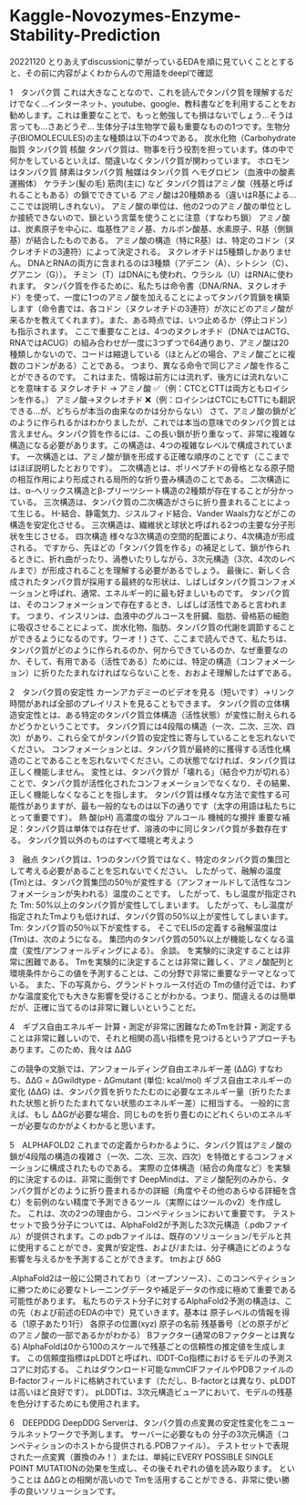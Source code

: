 # Kaggle-Novozymes-Enzyme-Stability-Prediction

20221120
とりあえずdiscussionに挙がっているEDAを順に見ていくこととする
と、その前に内容がよくわからんので用語をdeeplで確認

1　タンパク質
これは大きなことなので、これを読んでタンパク質を理解するだけでなく...インターネット、youtube、google、教科書などを利用することをお勧めします。これは重要なことで、もっと勉強しても損はないでしょう...そうは言っても...さあどうぞ...
生体分子は生物学で最も重要なものの1つです。生物分子(BIOMOLECULES)の主な種類は以下の4つである。
炭水化物（Carbohydrate
脂質
タンパク質
核酸
タンパク質は、物事を行う役割を担っています。体の中で何かをしているといえば、間違いなくタンパク質が関わっています。
ホロモンはタンパク質
酵素はタンパク質
触媒はタンパク質
ヘモグロビン（血液中の酸素運搬体）
ケラチン(髪の毛)
筋肉(主に)
など
タンパク質はアミノ酸（残基と呼ばれることもある）の鎖でできている
アミノ酸は20種類ある（違いはR基による...ここでは説明しきれない）。
アミノ酸の単位は、他の2つのアミノ酸の単位としか接続できないので、鎖という言葉を使うことに注意（すなわち鎖）
アミノ酸は、炭素原子を中心に、塩基性アミノ基、カルボン酸基、水素原子、R基（側鎖基）が結合したものである。
アミノ酸の構造（特にR基）は、特定のコドン（ヌクレオチドの3連符）によって決定される。
ヌクレオチドは5種類しかありません。
DNAとRNAの両方に含まれるのは3種類（アデニン（A）、シトシン（C）、グアニン（G））。
チミン（T）はDNAにも使われ、ウラシル（U）はRNAに使われます。
タンパク質を作るために、私たちは命令書（DNA/RNA、ヌクレオチド）を使って、一度に1つのアミノ酸を加えることによってタンパク質鎖を構築します（命令書では、各コドン（ヌクレオチドの3連符）が次にどのアミノ酸が来るかを教えてくれます）。また、ある時点では、いつ止めるか（停止コドン）も指示されます。
ここで重要なことは、4つのヌクレオチド（DNAではACTG、RNAではACUG）の組み合わせが一度に3つずつで64通りあり、アミノ酸は20種類しかないので、コードは縮退している（ほとんどの場合、アミノ酸ごとに複数のコドンがある）ことである。
つまり、異なる命令で同じアミノ酸を作ることができるのです。
これはまた、情報は前方には流れず、後方には流れないことを意味する
ヌクレオチド → アミノ酸 ✅（例：CTCとCTTは両方ともロイシンを作る。）
アミノ酸→ヌクレオチド ❌（例：ロイシンはCTCにもCTTにも翻訳できる...が、どちらが本当の由来なのかは分からない）
さて、アミノ酸の鎖がどのように作られるかはわかりましたが、これでは本当の意味でのタンパク質とは言えません。タンパク質を作るには、この長い鎖が折り重なって、非常に複雑な構造になる必要があります。この構造は、4つの複雑なレベルで構成されています。
一次構造とは、アミノ酸が鎖を形成する正確な順序のことです（ここまではほぼ説明したとおりです）。
二次構造とは、ポリペプチドの骨格となる原子間の相互作用により形成される局所的な折り畳み構造のことである。
二次構造には、α-へリックス構造とβ-プリーツシート構造の2種類が存在することが分かっている。
三次構造は、タンパク質の二次構造がさらに折り畳まれることによって生じる。
H-結合、静電気力、ジスルフィド結合、Vander Waals力などがこの構造を安定化させる。
三次構造は、繊維状と球状と呼ばれる2つの主要な分子形状を生じさせる。
四次構造
様々な3次構造の空間的配置により、4次構造が形成される。
ですから、先ほどの「タンパク質を作る」の補足として、鎖が作られるときに、折れ曲がったり、渦巻いたりしながら、3次元構造（3次、4次のレベルまで）が形成されることを理解する必要があるでしょう。
最後に、新しく合成されたタンパク質が採用する最終的な形状は、しばしばタンパク質コンフォメーションと呼ばれ、通常、エネルギー的に最も好ましいものです。
タンパク質は、そのコンフォメーションで存在するとき、しばしば活性であると言われます。
つまり、インスリンは、血液中のグルコースを肝臓、脂肪、骨格筋の細胞に吸収させることによって、炭水化物、脂肪、タンパク質の代謝を調節することができるようになるのです。ワーオ！)
さて、ここまで読んできて、私たちは、タンパク質がどのように作られるのか、何からできているのか、なぜ重要なのか、そして、有用である（活性である）ためには、特定の構造（コンフォメーション）に折りたたまれなければならないことを、おおよそ理解したはずである。

2　タンパク質の安定性
カーンアカデミーのビデオを見る（短いです）→リンク
時間があれば全部のプレイリストを見ることもできます。
タンパク質の立体構造安定性とは、ある特定のタンパク質立体構造（活性状態）が変性に耐えられるかどうかということです。
タンパク質には4段階の構造（一次、二次、三次、四次）があり、これら全てがタンパク質の安定性に寄与していることを忘れないでください。
コンフォメーションとは、タンパク質が最終的に獲得する活性化構造のことであることを忘れないでください。この状態でなければ、タンパク質は正しく機能しません。
変性とは、タンパク質が「壊れる」（結合や力が切れる）ことで、タンパク質が活性化されたコンフォメーションでなくなり、その結果、正しく機能しなくなることを指します。
タンパク質は様々な方法で変性する可能性がありますが、最も一般的なものは以下の通りです（太字の用語は私たちにとって重要です）。
熱
酸(pH)
高濃度の塩分
アルコール
機械的な攪拌
重要な補足：タンパク質は単体では存在せず、溶液の中に同じタンパク質が多数存在する。
タンパク質以外のものはすべて環境と考えよう

3　融点
タンパク質は、1つのタンパク質ではなく、特定のタンパク質の集団として考える必要があることを忘れないでください。
したがって、融解の温度  (Tm)とは、タンパク質集団の50％が変性する（アンフォールドして活性なコンフォメーションが失われる）温度のことです。
したがって、もし温度が指定された  Tm: 50%以上のタンパク質が変性してしまいます。
したがって、もし温度が指定されたTmよりも低ければ、タンパク質の50%以上が変性してしまいます。 
Tm: タンパク質の50％以下が変性する。
そこでELI5の定義する融解温度は  (Tm)は、次のようになる。
集団内のタンパク質の50%以上が機能しなくなる温度（変性/アンフォールディングによる）。
余談。
を実験的に決定することは非常に困難である。 
Tmを実験的に決定することは非常に難しく、アミノ酸配列と環境条件からこの値を予測することは、この分野で非常に重要なテーマとなっている。
また、下の写真から、グランドトゥルース付近の  Tmの値付近では、わずかな温度変化でも大きな影響を受けることがわかる。つまり、間違えるのは簡単だが、正確に当てるのは非常に難しいということだ。

4　ギブス自由エネルギー
計算・測定が非常に困難なためTmを計算・測定することは非常に難しいので、それと相関の高い指標を見つけるというアプローチもあります。このため、我々は  ΔΔG
 
この競争の文脈では、アンフォールディング自由エネルギー差  (ΔΔG)
  すなわち、ΔΔG = ΔGwildtype - ΔGmutant (単位: kcal/mol)
ギブス自由エネルギーの変化  (ΔΔG) は、タンパク質を折りたたむのに必要なエネルギー量（折りたたまれた状態と折りたたまれてない状態のエネルギー差）に相当する。
一般的に言えば、もし  ΔΔGが必要な場合、同じものを折り畳むのにどれくらいのエネルギーが必要なのかがよくわかると思います。
  
5　ALPHAFOLD2
これまでの定義からわかるように、タンパク質はアミノ酸の鎖が4段階の構造の複雑さ（一次、二次、三次、四次）を特徴とするコンフォメーションに構成されたものである。
実際の立体構造（結合の角度など）を実験的に決定するのは、非常に面倒です
DeepMindは、アミノ酸配列のみから、タンパク質がどのように折り畳まれるかの詳細（角度やその他のあらゆる詳細を含む）を前例のない精度で予測できるツール（実際にはツールのv2）を作成した。
これは、次の2つの理由から、コンペティションにおいて重要です。
テストセットで扱う分子については、AlphaFold2が予測した3次元構造（.pdbファイル）が提供されます。この.pdbファイルは、既存のソリューション/モデルと共に使用することができ、変異が安定性、および/または、分子構造にどのような影響を与えるかを予測することができます。 
tmおよび  δδG
 
 .AlphaFold2は一般に公開されており（オープンソース）、このコンペティションに勝つために必要なトレーニングデータや補足データの作成に極めて重要である可能性があります。
私たちのテスト分子に対するAlphaFold2予測の構造は、この先（および前述のEDAの中で）見ていきます。基本は
原子レベルの情報を得る（1原子あたり1行）
各原子の位置(xyz)
原子の名前
残基番号（どの原子がどのアミノ酸の一部であるかがわかる）
Bファクター(通常のBファクターとは異なる)
AlphaFoldは0から100のスケールで残基ごとの信頼性の推定値を生成します。
この信頼度指標はpLDDTと呼ばれ、lDDT-Cα指標におけるモデルの予測スコアに対応する。
これはダウンロード可能なmmCIFファイルやPDBファイルのB-factorフィールドに格納されています（ただし、B-factorとは異なり、pLDDTは高いほど良好です）。
pLDDTは、3次元構造ビューアにおいて、モデルの残基を色分けするためにも使用されます。

6　DEEPDDG
DeepDDG Serverは、タンパク質の点変異の安定性変化をニューラルネットワークで予測します。
サーバーに必要なもの
分子の3次元構造（コンペティションのホストから提供される.PDBファイル）。
テストセットで表現された一点変異（置換のみ！）または、単純にEVERY POSSIBLE SINGLE POINT MUTATIONの効果を生成し、その後それぞれの値を読み取ります。
ということは  ΔΔGとの相関が高いので  Tmを活用することができる、非常に使い勝手の良いソリューションです。
